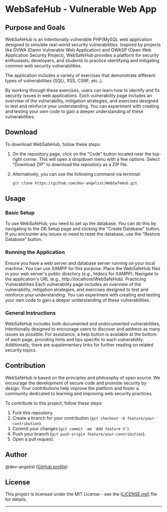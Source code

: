 # WebSafeHub - Vulnerable Web App              

## Purpose and Goals

WebSafeHub is an intentionally vulnerable PHP/MySQL web application designed to simulate real-world security vulnerabilities. Inspired by projects like DVWA (Damn Vulnerable Web Application) and OWASP (Open Web Application Security Project), WebSafeHub provides a platform for security enthusiasts, developers, and students to practice identifying and mitigating common web security vulnerabilities.

The application includes a variety of exercises that demonstrate different types of vulnerabilities (SQLi, XSS, CSRF, etc..).

By working through these exercises, users can learn how to identify and fix security issues in web applications. Each vulnerability page includes an overview of the vulnerability, mitigation strategies, and exercises designed to test and reinforce your understanding. You can experiment with creating and testing your own code to gain a deeper understanding of these vulnerabilities.

## Download

To download WebSafeHub, follow these steps:

1. On the repository page, click on the "Code" button located near the top-right corner. This will open a dropdown menu with a few options. Select "Download ZIP" to download the repository as a ZIP file.
2. Alternatively, you can use the following command via terminal:

   ```sh
   git clone https://github.com/dev-angelist/WebSafeHub.git

## Usage
### Basic Setup
To use WebSafeHub, you need to set up the database. You can do this by navigating to the DB Setup page and clicking the "Create Database" button. If you encounter any issues or need to reset the database, use the "Restore Database" button.

### Running the Application
Ensure you have a web server and database server running on your local machine. You can use XAMPP for this purpose.
Place the WebSafeHub files in your web server's public directory (e.g., htdocs for XAMPP).
Navigate to the application's URL (e.g., http://localhost/WebSafeHub).
Practicing Vulnerabilities
Each vulnerability page includes an overview of the vulnerability, mitigation strategies, and exercises designed to test and reinforce your understanding. You can experiment with creating and testing your own code to gain a deeper understanding of these vulnerabilities.

### General Instructions
WebSafeHub includes both documented and undocumented vulnerabilities, intentionally designed to encourage users to discover and address as many issues as possible. For assistance, a help button is available at the bottom of each page, providing hints and tips specific to each vulnerability. Additionally, there are supplementary links for further reading on related security topics.

## Contribution
WebSafeHub is based on the principles and philosophy of open source. We encourage the development of secure code and promote security by design. Your contributions help improve the platform and foster a community dedicated to learning and improving web security practices.

To contribute to this project, follow these steps:

1. Fork this repository.
2. Create a branch for your contribution (`git checkout -b feature/your-contribution`).
3. Commit your changes (`git commit -am 'Add feature X'`).
4. Push your branch (`git push origin feature/your-contribution`).
5. Open a pull request.

## Author

@dev-angelist ([GitHub profile](https://github.com/dev-angelist)) 


## License

This project is licensed under the MIT License - see the [[LICENSE.md](https://github.com/dev-angelist/WebSafeHub---Vulnerable-Web-App/blob/main/LICENSE)] file for details.

--- 
